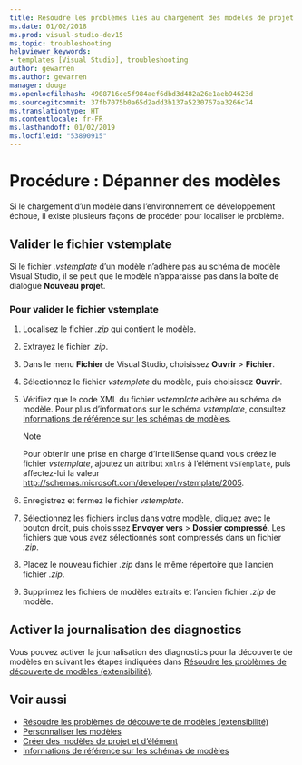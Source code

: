 ```yaml
---
title: Résoudre les problèmes liés au chargement des modèles de projet et d’élément
ms.date: 01/02/2018
ms.prod: visual-studio-dev15
ms.topic: troubleshooting
helpviewer_keywords:
- templates [Visual Studio], troubleshooting
author: gewarren
ms.author: gewarren
manager: douge
ms.openlocfilehash: 4908716ce5f984aef6dbd3d482a26e1aeb94623d
ms.sourcegitcommit: 37fb7075b0a65d2add3b137a5230767aa3266c74
ms.translationtype: HT
ms.contentlocale: fr-FR
ms.lasthandoff: 01/02/2019
ms.locfileid: "53890915"
---
```

# <a name="how-to-troubleshoot-templates"></a>Procédure : Dépanner des modèles

Si le chargement d’un modèle dans l’environnement de développement échoue, il existe plusieurs façons de procéder pour localiser le problème.

## <a name="validate-the-vstemplate-file"></a>Valider le fichier vstemplate

Si le fichier *.vstemplate* d’un modèle n’adhère pas au schéma de modèle Visual Studio, il se peut que le modèle n’apparaisse pas dans la boîte de dialogue **Nouveau projet**.

### <a name="to-validate-the-vstemplate-file"></a>Pour valider le fichier vstemplate

1. Localisez le fichier *.zip* qui contient le modèle.

1. Extrayez le fichier *.zip*.

1. Dans le menu **Fichier** de Visual Studio, choisissez **Ouvrir** > **Fichier**.

1. Sélectionnez le fichier *vstemplate* du modèle, puis choisissez **Ouvrir**.

1. Vérifiez que le code XML du fichier *vstemplate* adhère au schéma de modèle. Pour plus d’informations sur le schéma *vstemplate*, consultez [Informations de référence sur les schémas de modèles](../extensibility/visual-studio-template-schema-reference.md).

    > [!NOTE]
    > Pour obtenir une prise en charge d’IntelliSense quand vous créez le fichier *vstemplate*, ajoutez un attribut `xmlns` à l’élément `VSTemplate`, puis affectez-lui la valeur http://schemas.microsoft.com/developer/vstemplate/2005.

1. Enregistrez et fermez le fichier *vstemplate*.

1. Sélectionnez les fichiers inclus dans votre modèle, cliquez avec le bouton droit, puis choisissez **Envoyer vers** > **Dossier compressé**. Les fichiers que vous avez sélectionnés sont compressés dans un fichier *.zip*.

1. Placez le nouveau fichier *.zip* dans le même répertoire que l’ancien fichier *.zip*.

1. Supprimez les fichiers de modèles extraits et l’ancien fichier *.zip* de modèle.

## <a name="enable-diagnostic-logging"></a>Activer la journalisation des diagnostics

Vous pouvez activer la journalisation des diagnostics pour la découverte de modèles en suivant les étapes indiquées dans [Résoudre les problèmes de découverte de modèles (extensibilité)](../extensibility/troubleshooting-template-discovery.md).

## <a name="see-also"></a>Voir aussi

- [Résoudre les problèmes de découverte de modèles (extensibilité)](../extensibility/troubleshooting-template-discovery.md)
- [Personnaliser les modèles](../ide/customizing-project-and-item-templates.md)
- [Créer des modèles de projet et d’élément](../ide/creating-project-and-item-templates.md)
- [Informations de référence sur les schémas de modèles](../extensibility/visual-studio-template-schema-reference.md)
